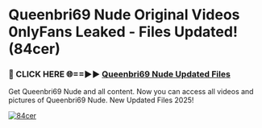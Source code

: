 # Queenbri69 Nude Original Videos 0nlyFans Leaked - Files Updated! (84cer)

<h3>🔴 CLICK HERE 🌐==►► <a href="https://tinyurl.com/52m3yx9h" rel="nofollow">Queenbri69 Nude Updated Files</a></h3>

Get Queenbri69 Nude and all content. Now you can access all videos and pictures of Queenbri69 Nude. New Updated Files 2025!

[![84cer](https://i.imgur.com/TnHtlc8.gif)](https://tinyurl.com/52m3yx9h)
